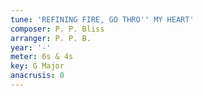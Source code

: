 ```yaml
---
tune: 'REFINING FIRE, GO THRO'' MY HEART'
composer: P. P. Bliss
arranger: P. P. B.
year: '-'
meter: 6s & 4s
key: G Major
anacrusis: 0
---
```

